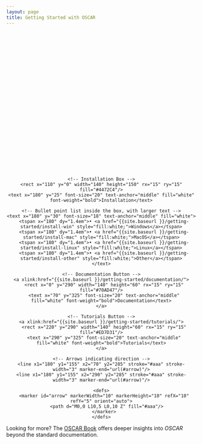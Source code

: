```yaml
---
layout: page
title: Getting Started with OSCAR
---
```


<div style="text-align: center;">
  <svg width="360" height="370" viewBox="0 0 360 370">
    
    <!-- Installation Box -->
    <rect x="110" y="0" width="140" height="150" rx="15" ry="15" fill="#4472C4"/>
    <text x="180" y="25" font-size="20" text-anchor="middle" fill="white" font-weight="bold">Installation</text>

    <!-- Bullet point list inside the box, with larger text -->
    <text x="180" y="30" font-size="18" text-anchor="middle" fill="white">
      <tspan x="180" dy="1.4em">• <a href="{{site.baseurl }}/getting-started/install-win" style="fill:white;">Windows</a></tspan>
      <tspan x="180" dy="1.4em">• <a href="{{site.baseurl }}/getting-started/install-mac" style="fill:white;">MacOS</a></tspan>
      <tspan x="180" dy="1.4em">• <a href="{{site.baseurl }}/getting-started/install-linux" style="fill:white;">Linux</a></tspan>
      <tspan x="180" dy="1.4em">• <a href="{{site.baseurl }}/getting-started/install-other" style="fill:white;">Other</a></tspan>
    </text>

    <!-- Documentation Button -->
    <a xlink:href="{{site.baseurl }}/getting-started/documentation/">
      <rect x="0" y="290" width="140" height="60" rx="15" ry="15" fill="#70AD47"/>
      <text x="70" y="325" font-size="20" text-anchor="middle" fill="white" font-weight="bold">Documentation</text>
    </a>

    <!-- Tutorials Button -->
    <a xlink:href="{{site.baseurl }}/getting-started/tutorials/">
      <rect x="220" y="290" width="140" height="60" rx="15" ry="15" fill="#ED7D31"/>
      <text x="290" y="325" font-size="20" text-anchor="middle" fill="white" font-weight="bold">Tutorials</text>
    </a>

    <!-- Arrows indicating direction -->
    <line x1="180" y1="155" x2="70" y2="285" stroke="#aaa" stroke-width="3" marker-end="url(#arrow)"/>
    <line x1="180" y1="155" x2="290" y2="285" stroke="#aaa" stroke-width="3" marker-end="url(#arrow)"/>
    
    <defs>
      <marker id="arrow" markerWidth="10" markerHeight="10" refX="10" refY="5" orient="auto">
        <path d="M0,0 L10,5 L0,10 Z" fill="#aaa"/>
      </marker>
    </defs>
  </svg>
</div>

Looking for more? The [OSCAR Book](https://www.oscar-book.org/) offers deeper insights into *OSCAR* beyond the standard documentation.
